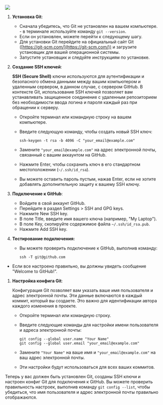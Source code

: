 [![](https://server-gu.ru/wp-content/uploads/2023/05/gitglobalconfig7.png)](https://server-gu.ru/wp-content/uploads/2023/05/gitglobalconfig7.png)

1. **Установка Git**:
    - Сначала убедитесь, что Git не установлен на вашем компьютере. - в терминале используйте команду `git --version`.
    - Если он установлен, можете перейти к следующему шагу.
    - Для установки Git перейдите на официальный сайт Git ([https://git-scm.com/](https://git-scm.com/)) и загрузите установщик для вашей операционной системы.
    - Запустите установщик и следуйте инструкциям по установке.
2. **Создание SSH ключей**:
    
    **SSH (Secure Shell)** ключи используются для аутентификации и безопасного обмена данными между вашим компьютером и удаленным сервером, в данном случае, с сервером GitHub. В контексте Git, использование SSH ключей позволяет вам устанавливать защищенное соединение с удаленным репозиторием без необходимости ввода логина и пароля каждый раз при обращении к серверу.
    
    - Откройте терминал или командную строку на вашем компьютере.
    - Введите следующую команду, чтобы создать новый SSH ключ:
        
        ```Shell
        ssh-keygen -t rsa -b 4096 -C "your_email@example.com"
        ```
        
    - Замените `"your_email@example.com"` на адрес электронной почты, связанный с вашим аккаунтом на GitHub.
    - Нажмите Enter, чтобы сохранить ключ в его стандартном местоположении (`~/.ssh/id_rsa`).
    - Вы можете оставить пароль пустым, нажав Enter, если не хотите добавлять дополнительную защиту к вашему SSH ключу.
3. **Подключение к GitHub**:
    - Войдите в свой аккаунт GitHub.
    - Перейдите в раздел Settings > SSH and GPG keys.
    - Нажмите New SSH key.
    - В поле Title, введите имя вашего ключа (например, "My Laptop").
    - В поле Key, скопируйте содержимое файла `~/.ssh/id_rsa.pub`.
    - Нажмите Add SSH key.
4. **Тестирование подключения:**
    - Вы можете проверить подключение к GitHub, выполнив команду:
        
        `ssh -T git@github.com`
        

- Если все настроено правильно, вы должны увидеть сообщение "Welcome to GitHub!".

1. **Настройка конфига Git**:
    
    Конфигурация Git позволяет вам указать ваше имя пользователя и адрес электронной почты. Эти данные включаются в каждый коммит, который вы создаете. Это важно для идентификации автора каждого изменения в проекте.
    
    - Откройте терминал или командную строку.
    - Введите следующие команды для настройки имени пользователя и адреса электронной почты:
        
        ```Shell
        git config --global user.name "Your Name"
        git config --global user.email "your_email@example.com"
        ```
        
    - Замените `"Your Name"` на ваше имя и `"your_email@example.com"` на ваш адрес электронной почты.
    - Эти настройки будут использоваться для всех ваших коммитов.

Теперь у вас должен быть установлен Git, созданы SSH ключи и настроен конфиг Git для подключения к GitHub. Вы можете проверить правильность настроек, выполнив команду `git config --list`, чтобы убедиться, что имя пользователя и адрес электронной почты правильно отображаются.
<div class="page-break" style="page-break-before: always;"></div>